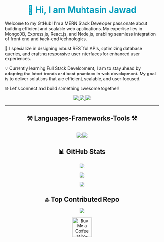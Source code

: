 <h1 align="center" style="color: #009FBD; font-weight:bold">👋 Hi, I am Muhtasin Jawad</h1>
<p>

<p>Welcome to my GitHub! I'm a MERN Stack Developer passionate about building efficient and scalable web applications. My expertise lies in MongoDB, Express.js, React.js, and Node.js, enabling seamless integration of front-end and back-end technologies.

🔧 I specialize in designing robust RESTful APIs, optimizing database queries, and crafting responsive user interfaces for enhanced user experiences.

💡 Currently learning Full Stack Development, I aim to stay ahead by adopting the latest trends and best practices in web development. My goal is to deliver solutions that are efficient, scalable, and user-focused.

🌐 Let's connect and build something awesome together! </p>


  

</p>


 <div align="center"> 
  <a href="https://mail.google.com/mail/?view=cm&fs=1&to=muhtasinjawad1@gmail.com" target="_blank" rel="noopener noreferrer" >
    <img src="https://img.shields.io/badge/Gmail-333333?style=for-the-badge&logo=gmail&logoColor=red" />
  </a>
  <a href="https://www.linkedin.com/in/mutasin-jawad-09b0451b9/" target="_blank">
    <img src="https://img.shields.io/badge/LinkedIn-0077B5?style=for-the-badge&logo=linkedin&logoColor=white" target="_blank" />
  </a>
  <a href="" target="_blank">
     <img src="https://img.shields.io/badge/Portfolio-FF5722?style=for-the-badge&logo=todoist&logoColor=white" target="_blank" /> <!-- sqlite, safari, google-chrome are other good icon options -->
  </a>
</div>

 <hr/>


<h2 align="center">⚒️ Languages-Frameworks-Tools ⚒️</h2>
<br/>
<div align="center">
    <img src="https://skillicons.dev/icons?i=react,bootstrap,mui,html,css,vscode,github,figma,remix,vue,tailwind,git" />
    <img src="https://skillicons.dev/icons?i=nodejs,python,php,azure,angular,socket.io,javascript,java,django,express,firebase,netlify,vercel,solidity" /><br>
</div>



<h2 align="center" >📊 GitHub Stats</h2>


<div align="center">

![](https://github-readme-stats.vercel.app/api?username=mutasinjawad&theme=radical&hide_border=false&include_all_commits=true&count_private=true)


</div>


<div align="center">

![](https://github-readme-streak-stats.herokuapp.com/?user=mutasinjawad&theme=radical&hide_border=false)

</div>


<div align="center" >

![](https://github-readme-stats.vercel.app/api/top-langs/?username=mutasinjawad&theme=radical&hide_border=false&include_all_commits=true&count_private=true&layout=compact)

</div>







<h2 align="center">🔝 Top Contributed Repo</h2>

<div align="center">

![](https://github-contributor-stats.vercel.app/api?username=mutasinjawad&limit=5&theme=radical&combine_all_yearly_contributions=true)
</div>


<div align="center">
<a href='https://ko-fi.com/V7V4RAK9C' target='_blank'><img height='64' style='border:0px;height:64px;' src='https://storage.ko-fi.com/cdn/kofi1.png?v=3' border='0' alt='Buy Me a Coffee at ko-fi.com' /></a>
</div>

<br/>
